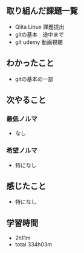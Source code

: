 ## 取り組んだ課題一覧
- Qiita Linux 課題提出
- gitの基本　途中まで
- git udemy 動画視聴
## わかったこと
- gitの基本の一部
## 次やること
### 最低ノルマ
- なし
### 希望ノルマ
- 特になし
## 感じたこと
- 特になし
## 学習時間
- 2h11m
- total 334h03m
